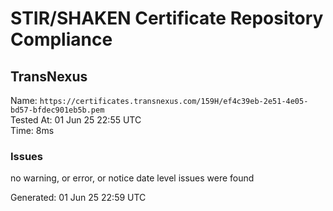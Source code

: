 # STIR/SHAKEN Certificate Repository Compliance

## TransNexus

Name: `https://certificates.transnexus.com/159H/ef4c39eb-2e51-4e05-bd57-bfdec901eb5b.pem`\
Tested At: 01 Jun 25 22:55 UTC\
Time: 8ms

### Issues

no warning, or error, or notice date level issues were found

Generated: 01 Jun 25 22:59 UTC